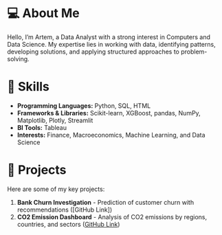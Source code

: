 # 💻 About Me

Hello, I’m Artem, a Data Analyst with a strong interest in Computers and Data Science. My expertise lies in working with data, identifying patterns, developing solutions, and applying structured approaches to problem-solving.

# 🚀 Skills

- **Programming Languages:** Python, SQL, HTML
- **Frameworks & Libraries:** Scikit-learn, XGBoost, pandas, NumPy, Matplotlib, Plotly, Streamlit
- **BI Tools:** Tableau
- **Interests:** Finance, Macroeconomics, Machine Learning, and Data Science

# 📂 Projects

Here are some of my key projects:

1. **Bank Churn Investigation** - Prediction of customer churn with recommendations ([GitHub Link])
2. **CO2 Emission Dashboard** - Analysis of CO2 emissions by regions, countries, and sectors ([GitHub Link](https://github.com/RainbowHD/CO2_Emission_Dashboards))

